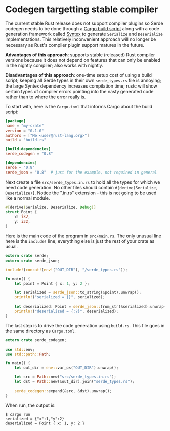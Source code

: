 # Codegen targetting stable compiler

The current stable Rust release does not support compiler plugins so Serde
codegen needs to be done through a [Cargo build
script](http://doc.crates.io/build-script.html) along with a code generation
framework called [Syntex](https://github.com/serde-rs/syntex) to generate
`Serialize` and `Deserialize` implementations. This relatively inconvenient
approach will no longer be necessary as Rust's compiler plugin support matures
in the future.

**Advantages of this approach**: supports stable (released) Rust compiler
versions because it does not depend on features that can only be enabled in the
nightly compiler; also works with nightly.

**Disadvantages of this approach**: one-time setup cost of using a build script;
keeping all Serde types in their own `serde_types.rs` file is annoying; the
large Syntex dependency increases compilation time; rustc will show certain
types of compiler errors pointing into the nasty generated code rather than to
where the error really is.

To start with, here is the `Cargo.toml` that informs Cargo about the build
script:

```toml
[package]
name = "my-crate"
version = "0.1.0"
authors = ["Me <user@rust-lang.org>"]
build = "build.rs"

[build-dependencies]
serde_codegen = "0.8"

[dependencies]
serde = "0.8"
serde_json = "0.8"  # just for the example, not required in general
```

Next create a file `src/serde_types.in.rs` to hold all the types for which we
need code generation. No other files should contain `#[derive(Serialize,
Deserialize)]`. Notice the ".in.rs" extension - this is not going to be used
like a normal module.

```rust
#[derive(Serialize, Deserialize, Debug)]
struct Point {
    x: i32,
    y: i32,
}
```

Here is the main code of the program in `src/main.rs`. The only unusual line
here is the `include!` line; everything else is just the rest of your crate as
usual.

```rust
extern crate serde;
extern crate serde_json;

include!(concat!(env!("OUT_DIR"), "/serde_types.rs"));

fn main() {
    let point = Point { x: 1, y: 2 };

    let serialized = serde_json::to_string(&point).unwrap();
    println!("serialized = {}", serialized);

    let deserialized: Point = serde_json::from_str(&serialized).unwrap();
    println!("deserialized = {:?}", deserialized);
}
```

The last step is to drive the code generation using `build.rs`. This file goes
in the same directory as `Cargo.toml`.

```rust
extern crate serde_codegen;

use std::env;
use std::path::Path;

fn main() {
    let out_dir = env::var_os("OUT_DIR").unwrap();

    let src = Path::new("src/serde_types.in.rs");
    let dst = Path::new(&out_dir).join("serde_types.rs");

    serde_codegen::expand(&src, &dst).unwrap();
}
```

When run, the output is:

```
$ cargo run
serialized = {"x":1,"y":2}
deserialized = Point { x: 1, y: 2 }
```
